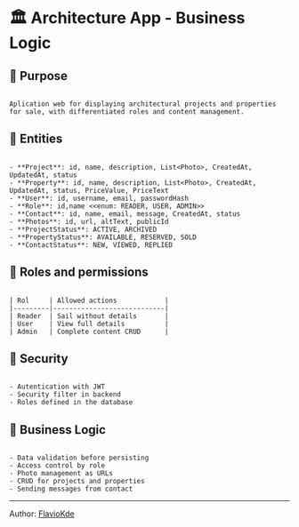 ﻿# 🏛️ Architecture App - Business Logic

## 🎯 Purpose
```text

Aplication web for displaying architectural projects and properties for sale, with differentiated roles and content management.

```	
## 🧱 Entities

```text

- **Project**: id, name, description, List<Photo>, CreatedAt, UpdatedAt, status
- **Property**: id, name, description, List<Photo>, CreatedAt, UpdatedAt, status, PriceValue, PriceText
- **User**: id, username, email, passwordHash
- **Role**: id,name <<enum: READER, USER, ADMIN>>
- **Contact**: id, name, email, message, CreatedAt, status
- **Photos**: id, url, altText, publicId
- **ProjectStatus**: ACTIVE, ARCHIVED
- **PropertyStatus**: AVAILABLE, RESERVED, SOLD
- **ContactStatus**: NEW, VIEWED, REPLIED

```
## 👥 Roles and permissions

```text

| Rol     | Allowed actions			   |
|---------|----------------------------|
| Reader  | Sail without details       |
| User    | View full details          |
| Admin   | Complete content CRUD      |

```
## 🔐 Security

```text

- Autentication with JWT
- Security filter in backend
- Roles defined in the database

```
## 🧠 Business Logic

```text

- Data validation before persisting
- Access control by role
- Photo management as URLs
- CRUD for projects and properties
- Sending messages from contact

```
---
Author: [FlavioKde](https://github.com/FlavioKde)




